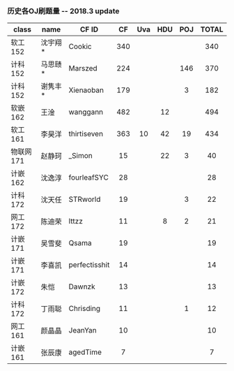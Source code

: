### 历史各OJ刷题量 -- 2018.3 update

| class  | name | CF ID         |  CF  | Uva  | HDU  | POJ  | TOTAL |
| ------ | ---- | ------------- | :--: | :--: | :--: | :--: | :---: |
| 软工152  | 沈宇翔* | Cookic        | 340  |      |      |      |  340  |
| 计科152  | 马思赜* | Marszed       | 224  |      |      | 146  |  370  |
| 计科152  | 谢隽丰* | Xienaoban     | 179  |      |      |  3   |  182  |
| 软嵌162  | 王淦   | wanggann      | 482  |      |  12  |      |  494  |
| 软工161  | 李昊洋  | thirtiseven   | 363  |  10  |  42  |  19  |  434  |
| 物联网171 | 赵静珂  | _Simon        |  15  |      |  22  |  3   |  40   |
| 计嵌162  | 沈逸淳  | fourleafSYC   |  28  |      |      |      |  28   |
| 计科172  | 沈天任  | STRworld      |  19  |      |      |  3   |  22   |
| 网工172  | 陈迪荣  | lttzz         |  11  |      |  8   |  2   |  21   |
| 计嵌171  | 吴雪斐  | Qsama         |  19  |      |      |      |  19   |
| 计嵌171  | 李喜凯  | perfectisshit |  14  |      |      |      |  14   |
| 计嵌172  | 朱恺   | Dawnzk        |  13  |      |      |      |  13   |
| 计科172  | 丁雨聪  | Chrisding     |  11  |      |      |  1   |  12   |
| 网工161  | 颜晶晶  | JeanYan       |  10  |      |      |      |  10   |
| 计嵌161  | 张辰康  | agedTime      |  7   |      |      |      |   7   |